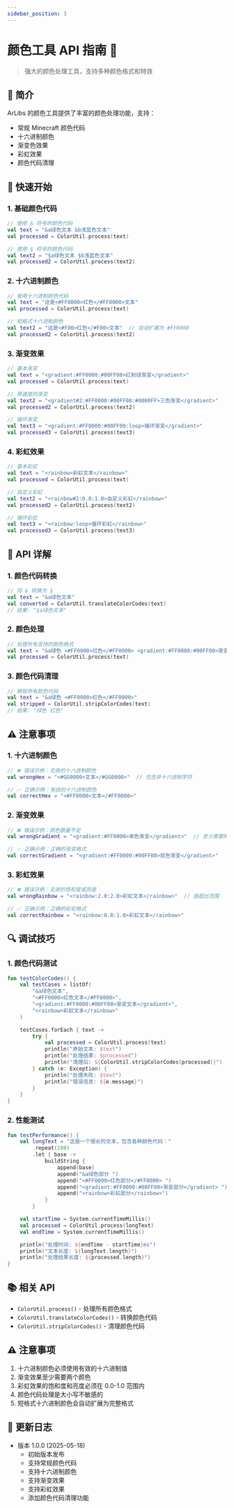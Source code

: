 ```yaml
---
sidebar_position: 3
---
```


# 颜色工具 API 指南 🎨

> 强大的颜色处理工具，支持多种颜色格式和特效

## 📖 简介

ArLibs 的颜色工具提供了丰富的颜色处理功能，支持：

- 常规 Minecraft 颜色代码
- 十六进制颜色
- 渐变色效果
- 彩虹效果
- 颜色代码清理

## 🎯 快速开始

### 1. 基础颜色代码

```kotlin
// 使用 & 符号的颜色代码
val text = "&a绿色文本 &b浅蓝色文本"
val processed = ColorUtil.process(text)

// 使用 § 符号的颜色代码
val text2 = "§a绿色文本 §b浅蓝色文本"
val processed2 = ColorUtil.process(text2)
```

### 2. 十六进制颜色

```kotlin
// 使用十六进制颜色代码
val text = "这是<#FF0000>红色</#FF0000>文本"
val processed = ColorUtil.process(text)

// 短格式十六进制颜色
val text2 = "这是<#F00>红色</#F00>文本"  // 自动扩展为 #FF0000
val processed2 = ColorUtil.process(text2)
```

### 3. 渐变效果

```kotlin
// 基本渐变
val text = "<gradient:#FF0000:#00FF00>红到绿渐变</gradient>"
val processed = ColorUtil.process(text)

// 带速度的渐变
val text2 = "<gradient#2:#FF0000:#00FF00:#0000FF>三色渐变</gradient>"
val processed2 = ColorUtil.process(text2)

// 循环渐变
val text3 = "<gradient:#FF0000:#00FF00:loop>循环渐变</gradient>"
val processed3 = ColorUtil.process(text3)
```

### 4. 彩虹效果

```kotlin
// 基本彩虹
val text = "<rainbow>彩虹文本</rainbow>"
val processed = ColorUtil.process(text)

// 自定义彩虹
val text2 = "<rainbow#2:0.8:1.0>自定义彩虹</rainbow>"
val processed2 = ColorUtil.process(text2)

// 循环彩虹
val text3 = "<rainbow:loop>循环彩虹</rainbow>"
val processed3 = ColorUtil.process(text3)
```

## 🔧 API 详解

### 1. 颜色代码转换

```kotlin
// 将 & 转换为 §
val text = "&a绿色文本"
val converted = ColorUtil.translateColorCodes(text)
// 结果: "§a绿色文本"
```

### 2. 颜色处理

```kotlin
// 处理所有支持的颜色格式
val text = "&a绿色 <#FF0000>红色</#FF0000> <gradient:#FF0000:#00FF00>渐变</gradient>"
val processed = ColorUtil.process(text)
```

### 3. 颜色代码清理

```kotlin
// 移除所有颜色代码
val text = "&a绿色 <#FF0000>红色</#FF0000>"
val stripped = ColorUtil.stripColorCodes(text)
// 结果: "绿色 红色"
```

## ⚠️ 注意事项

### 1. 十六进制颜色

```kotlin
// ❌ 错误示例：无效的十六进制颜色
val wrongHex = "<#GG0000>文本</#GG0000>"  // 包含非十六进制字符

// ✅ 正确示例：有效的十六进制颜色
val correctHex = "<#FF0000>文本</#FF0000>"
```

### 2. 渐变效果

```kotlin
// ❌ 错误示例：颜色数量不足
val wrongGradient = "<gradient:#FF0000>单色渐变</gradient>"  // 至少需要两个颜色

// ✅ 正确示例：正确的渐变格式
val correctGradient = "<gradient:#FF0000:#00FF00>双色渐变</gradient>"
```

### 3. 彩虹效果

```kotlin
// ❌ 错误示例：无效的饱和度或亮度
val wrongRainbow = "<rainbow:2.0:2.0>彩虹文本</rainbow>"  // 值超出范围

// ✅ 正确示例：正确的彩虹格式
val correctRainbow = "<rainbow:0.8:1.0>彩虹文本</rainbow>"
```

## 🔍 调试技巧

### 1. 颜色代码测试

```kotlin
fun testColorCodes() {
    val testCases = listOf(
        "&a绿色文本",
        "<#FF0000>红色文本</#FF0000>",
        "<gradient:#FF0000:#00FF00>渐变文本</gradient>",
        "<rainbow>彩虹文本</rainbow>"
    )

    testCases.forEach { text ->
        try {
            val processed = ColorUtil.process(text)
            println("原始文本: $text")
            println("处理结果: $processed")
            println("清理后: ${ColorUtil.stripColorCodes(processed)}")
        } catch (e: Exception) {
            println("处理失败: $text")
            println("错误信息: ${e.message}")
        }
    }
}
```

### 2. 性能测试

```kotlin
fun testPerformance() {
    val longText = "这是一个很长的文本，包含各种颜色代码："
        .repeat(100)
        .let { base ->
            buildString {
                append(base)
                append("&a绿色部分 ")
                append("<#FF0000>红色部分</#FF0000> ")
                append("<gradient:#FF0000:#00FF00>渐变部分</gradient> ")
                append("<rainbow>彩虹部分</rainbow>")
            }
        }

    val startTime = System.currentTimeMillis()
    val processed = ColorUtil.process(longText)
    val endTime = System.currentTimeMillis()

    println("处理时间: ${endTime - startTime}ms")
    println("文本长度: ${longText.length}")
    println("处理结果长度: ${processed.length}")
}
```

## 📚 相关 API

- `ColorUtil.process()` - 处理所有颜色格式
- `ColorUtil.translateColorCodes()` - 转换颜色代码
- `ColorUtil.stripColorCodes()` - 清理颜色代码

## ⚠️ 注意事项

1. 十六进制颜色必须使用有效的十六进制值
2. 渐变效果至少需要两个颜色
3. 彩虹效果的饱和度和亮度必须在 0.0-1.0 范围内
4. 颜色代码处理是大小写不敏感的
5. 短格式十六进制颜色会自动扩展为完整格式

## 🔄 更新日志

- 版本 1.0.0 (2025-05-18)
  - 初始版本发布
  - 支持常规颜色代码
  - 支持十六进制颜色
  - 支持渐变效果
  - 支持彩虹效果
  - 添加颜色代码清理功能

